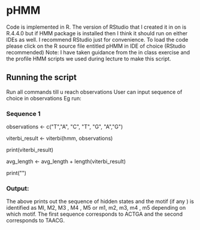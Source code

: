 # pHMM

Code is implemented in R. The version of RStudio that I created it in on is R.4.4.0 but if HMM package is installed then I think it should run on either IDEs as well.
I recommend RStudio just for convenience.
To load the code please click on the R source file entitled pHMM in IDE of choice (RStudio recommended)
Note: I have taken guidance from the in class exercise and the profile HMM scripts we used during lecture to make this script.

## Running the script
Run all commands till u reach observations
User can input sequence of choice in observations
Eg run:
### Sequence 1
observations <- c("T","A", "C", "T", "G", "A","G")

viterbi_result <- viterbi(hmm, observations)

print(viterbi_result)

avg_length <- avg_length + length(viterbi_result)

print("")
### Output:
The above prints out the sequence of hidden states and the motif (if any ) is identified as MI, M2, M3 , M4 , M5 or m1, m2, m3, m4 , m5  depending on which motif.
The first sequence corresponds to ACTGA and the second corresponds to TAACG.
